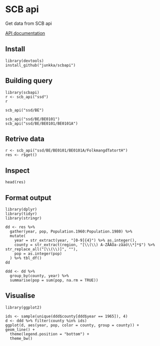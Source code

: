 SCB api
=======

Get data from SCB api

[API documentation](http://www.scb.se/Grupp/OmSCB/API/API-beskrivning.pdf)

## Install

```{r}
library(devtools)
install_github("junkka/scbapi")
```

## Building query

```{r}
library(scbapi)
r <- scb_api("ssd")
r
```

```{r}
scb_api("ssd/BE")
```

```{r}
scb_api("ssd/BE/BE0101")
scb_api("ssd/BE/BE0101/BE0101A")
```

## Retrive data

```{r}
r <- scb_api("ssd/BE/BE0101/BE0101A/FolkmangdTatortH")
res <- r$get()
```

## Inspect

```{r}
head(res)
```

## Format output

```{r}
library(dplyr)
library(tidyr)
library(stringr)

dd <- res %>% 
  gather(year, pop, Population.1960:Population.1980) %>% 
  mutate(
    year = str_extract(year, "[0-9]{4}") %>% as.integer(),
    county = str_extract(region, "[\\(\\) A-ZÅÄÖa-zåäö\\*]*$") %>% str_replace_all("[\\(\\)]", ""),
    pop = as.integer(pop)
  ) %>% tbl_df()
dd

ddd <- dd %>% 
  group_by(county, year) %>% 
  summarise(pop = sum(pop, na.rm = TRUE))
```


## Visualise

```{r, fig.height = 6, fig.width=8}
library(ggplot2)

ids <- sample(unique(ddd$county[ddd$year == 1965]), 4)
d <- ddd %>% filter(county %in% ids)
ggplot(d, aes(year, pop, color = county, group = county)) + geom_line() + 
  theme(legend.position = "bottom") + 
  theme_bw()
```



